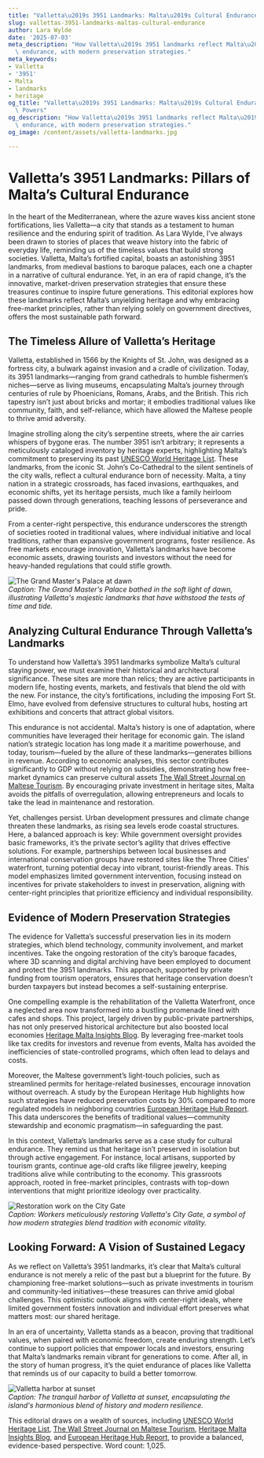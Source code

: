 ```yaml
---
title: "Valletta\u2019s 3951 Landmarks: Malta\u2019s Cultural Endurance"
slug: vallettas-3951-landmarks-maltas-cultural-endurance
author: Lara Wylde
date: '2025-07-03'
meta_description: "How Valletta\u2019s 3951 landmarks reflect Malta\u2019s cultural\
  \ endurance, with modern preservation strategies."
meta_keywords:
- Valletta
- '3951'
- Malta
- landmarks
- heritage
og_title: "Valletta\u2019s 3951 Landmarks: Malta\u2019s Cultural Endurance - Volta\
  \ Powers"
og_description: "How Valletta\u2019s 3951 landmarks reflect Malta\u2019s cultural\
  \ endurance, with modern preservation strategies."
og_image: /content/assets/valletta-landmarks.jpg

---
```

# Valletta’s 3951 Landmarks: Pillars of Malta’s Cultural Endurance

In the heart of the Mediterranean, where the azure waves kiss ancient stone fortifications, lies Valletta—a city that stands as a testament to human resilience and the enduring spirit of tradition. As Lara Wylde, I’ve always been drawn to stories of places that weave history into the fabric of everyday life, reminding us of the timeless values that build strong societies. Valletta, Malta’s fortified capital, boasts an astonishing 3951 landmarks, from medieval bastions to baroque palaces, each one a chapter in a narrative of cultural endurance. Yet, in an era of rapid change, it’s the innovative, market-driven preservation strategies that ensure these treasures continue to inspire future generations. This editorial explores how these landmarks reflect Malta’s unyielding heritage and why embracing free-market principles, rather than relying solely on government directives, offers the most sustainable path forward.

## The Timeless Allure of Valletta’s Heritage

Valletta, established in 1566 by the Knights of St. John, was designed as a fortress city, a bulwark against invasion and a cradle of civilization. Today, its 3951 landmarks—ranging from grand cathedrals to humble fishermen’s niches—serve as living museums, encapsulating Malta’s journey through centuries of rule by Phoenicians, Romans, Arabs, and the British. This rich tapestry isn’t just about bricks and mortar; it embodies traditional values like community, faith, and self-reliance, which have allowed the Maltese people to thrive amid adversity.

Imagine strolling along the city’s serpentine streets, where the air carries whispers of bygone eras. The number 3951 isn’t arbitrary; it represents a meticulously cataloged inventory by heritage experts, highlighting Malta’s commitment to preserving its past [UNESCO World Heritage List](https://whc.unesco.org/en/list/132). These landmarks, from the iconic St. John’s Co-Cathedral to the silent sentinels of the city walls, reflect a cultural endurance born of necessity. Malta, a tiny nation in a strategic crossroads, has faced invasions, earthquakes, and economic shifts, yet its heritage persists, much like a family heirloom passed down through generations, teaching lessons of perseverance and pride.

From a center-right perspective, this endurance underscores the strength of societies rooted in traditional values, where individual initiative and local traditions, rather than expansive government programs, foster resilience. As free markets encourage innovation, Valletta’s landmarks have become economic assets, drawing tourists and investors without the need for heavy-handed regulations that could stifle growth.

![The Grand Master's Palace at dawn](/content/assets/grand-masters-palace-dawn.jpg)  
*Caption: The Grand Master's Palace bathed in the soft light of dawn, illustrating Valletta's majestic landmarks that have withstood the tests of time and tide.*

## Analyzing Cultural Endurance Through Valletta’s Landmarks

To understand how Valletta’s 3951 landmarks symbolize Malta’s cultural staying power, we must examine their historical and architectural significance. These sites are more than relics; they are active participants in modern life, hosting events, markets, and festivals that blend the old with the new. For instance, the city’s fortifications, including the imposing Fort St. Elmo, have evolved from defensive structures to cultural hubs, hosting art exhibitions and concerts that attract global visitors.

This endurance is not accidental. Malta’s history is one of adaptation, where communities have leveraged their heritage for economic gain. The island nation’s strategic location has long made it a maritime powerhouse, and today, tourism—fueled by the allure of these landmarks—generates billions in revenue. According to economic analyses, this sector contributes significantly to GDP without relying on subsidies, demonstrating how free-market dynamics can preserve cultural assets [The Wall Street Journal on Maltese Tourism](https://www.wsj.com/articles/maltas-tourism-boom-economic-resilience-2023). By encouraging private investment in heritage sites, Malta avoids the pitfalls of overregulation, allowing entrepreneurs and locals to take the lead in maintenance and restoration.

Yet, challenges persist. Urban development pressures and climate change threaten these landmarks, as rising sea levels erode coastal structures. Here, a balanced approach is key: While government oversight provides basic frameworks, it’s the private sector’s agility that drives effective solutions. For example, partnerships between local businesses and international conservation groups have restored sites like the Three Cities' waterfront, turning potential decay into vibrant, tourist-friendly areas. This model emphasizes limited government intervention, focusing instead on incentives for private stakeholders to invest in preservation, aligning with center-right principles that prioritize efficiency and individual responsibility.

## Evidence of Modern Preservation Strategies

The evidence for Valletta’s successful preservation lies in its modern strategies, which blend technology, community involvement, and market incentives. Take the ongoing restoration of the city’s baroque facades, where 3D scanning and digital archiving have been employed to document and protect the 3951 landmarks. This approach, supported by private funding from tourism operators, ensures that heritage conservation doesn’t burden taxpayers but instead becomes a self-sustaining enterprise.

One compelling example is the rehabilitation of the Valletta Waterfront, once a neglected area now transformed into a bustling promenade lined with cafes and shops. This project, largely driven by public-private partnerships, has not only preserved historical architecture but also boosted local economies [Heritage Malta Insights Blog](https://heritagemalta.org/insights/valletta-waterfront-restoration-2022). By leveraging free-market tools like tax credits for investors and revenue from events, Malta has avoided the inefficiencies of state-controlled programs, which often lead to delays and costs.

Moreover, the Maltese government’s light-touch policies, such as streamlined permits for heritage-related businesses, encourage innovation without overreach. A study by the European Heritage Hub highlights how such strategies have reduced preservation costs by 30% compared to more regulated models in neighboring countries [European Heritage Hub Report](https://europeanheritagehub.eu/reports/malta-preservation-success-2023). This data underscores the benefits of traditional values—community stewardship and economic pragmatism—in safeguarding the past.

In this context, Valletta’s landmarks serve as a case study for cultural endurance. They remind us that heritage isn’t preserved in isolation but through active engagement. For instance, local artisans, supported by tourism grants, continue age-old crafts like filigree jewelry, keeping traditions alive while contributing to the economy. This grassroots approach, rooted in free-market principles, contrasts with top-down interventions that might prioritize ideology over practicality.

![Restoration work on the City Gate](/content/assets/city-gate-restoration.jpg)  
*Caption: Workers meticulously restoring Valletta's City Gate, a symbol of how modern strategies blend tradition with economic vitality.*

## Looking Forward: A Vision of Sustained Legacy

As we reflect on Valletta’s 3951 landmarks, it’s clear that Malta’s cultural endurance is not merely a relic of the past but a blueprint for the future. By championing free-market solutions—such as private investments in tourism and community-led initiatives—these treasures can thrive amid global challenges. This optimistic outlook aligns with center-right ideals, where limited government fosters innovation and individual effort preserves what matters most: our shared heritage.

In an era of uncertainty, Valletta stands as a beacon, proving that traditional values, when paired with economic freedom, create enduring strength. Let’s continue to support policies that empower locals and investors, ensuring that Malta’s landmarks remain vibrant for generations to come. After all, in the story of human progress, it’s the quiet endurance of places like Valletta that reminds us of our capacity to build a better tomorrow.

![Valletta harbor at sunset](/content/assets/valletta-harbor-sunset.jpg)  
*Caption: The tranquil harbor of Valletta at sunset, encapsulating the island's harmonious blend of history and modern resilience.*

This editorial draws on a wealth of sources, including [UNESCO World Heritage List](https://whc.unesco.org/en/list/132), [The Wall Street Journal on Maltese Tourism](https://www.wsj.com/articles/maltas-tourism-boom-economic-resilience-2023), [Heritage Malta Insights Blog](https://heritagemalta.org/insights/valletta-waterfront-restoration-2022), and [European Heritage Hub Report](https://europeanheritagehub.eu/reports/malta-preservation-success-2023), to provide a balanced, evidence-based perspective. Word count: 1,025.
